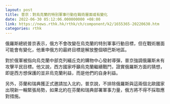 ```yaml
---
layout: post
title: 普京：對烏克蘭的特別軍事行動在戰術層面或有變化
date: 2022-06-30 05:12:06.000000000 +08:00
link: https://news.rthk.hk/rthk/ch/component/k2/1655365-20220630.htm
categories: rthk
---
```


俄羅斯總統普京表示，俄方不會改變在烏克蘭的特別軍事行動目標，但在戰術層面可能會有變化，他重申俄方的最終目標是解放整個頓巴斯地區。

對於俄軍被指向烏克蘭中部克列緬丘克的購物中心發射導彈，普京強調俄羅斯未有攻擊平民目標。他又說，西方國家呼籲烏克蘭繼續戰鬥，證實俄羅斯方面的猜想，即是西方想保護的並非烏克蘭利益，而是他們的自身利益。

另外，芬蘭和瑞典獲正式邀請加入北約，普京說，不排除俄羅斯與這兩個北歐國家出現新一輪緊張局勢，如果北約在芬蘭和瑞典部署軍事力量，俄方將不得不採取應對措施。
